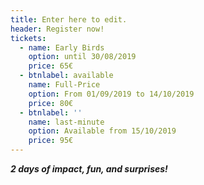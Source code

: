 ```yaml
---
title: Enter here to edit.
header: Register now!
tickets:
  - name: Early Birds
    option: until 30/08/2019
    price: 65€
  - btnlabel: available
    name: Full-Price
    option: From 01/09/2019 to 14/10/2019
    price: 80€
  - btnlabel: ''
    name: last-minute
    option: Available from 15/10/2019
    price: 95€
---
```

_**2 days of impact, fun, and surprises!**_
